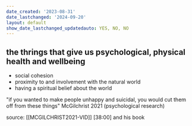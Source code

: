 ```yaml
---
date_created: '2023-08-31'
date_lastchanged: '2024-09-20'
layout: default
show_date_lastchanged_updatedauto: YES, NO, NO
---
```

## the thrings that give us psychological, physical health and wellbeing
- social cohesion
- proximity to and involvement with the natural world
- having a spiritual belief about the world 

"if you wanted to make people unhappy and suicidal, you would cut them off from these things" McGilchrist 2021  (psychological research)

source: [[MCGILCHRIST2021-VID]] [38:00] and his book

